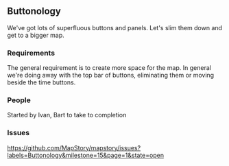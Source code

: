 ## Buttonology

We've got lots of superfluous buttons and panels. Let's slim them down and get to a bigger map.

### Requirements

The general requirement is to create more space for the map. In general we're doing away with the
top bar of buttons, eliminating them or moving beside the time buttons.

### People
Started by Ivan, Bart to take to completion

### Issues

https://github.com/MapStory/mapstory/issues?labels=Buttonology&milestone=15&page=1&state=open
